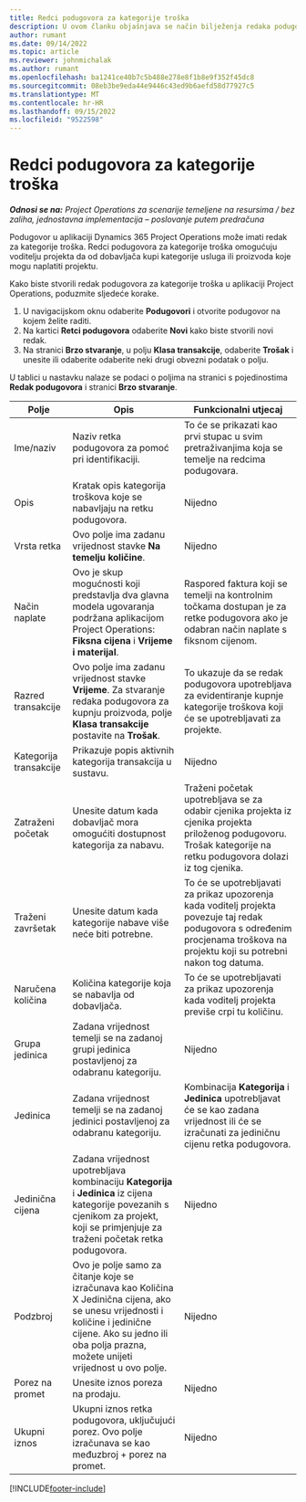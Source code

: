 ```yaml
---
title: Redci podugovora za kategorije troška
description: U ovom članku objašnjava se način bilježenja redaka podugovora za trošak i uporabe polja za bilježenje kupnje vremena od dobavljača.
author: rumant
ms.date: 09/14/2022
ms.topic: article
ms.reviewer: johnmichalak
ms.author: rumant
ms.openlocfilehash: ba1241ce40b7c5b488e278e8f1b8e9f352f45dc8
ms.sourcegitcommit: 08eb3be9eda44e9446c43ed9b6aefd58d77927c5
ms.translationtype: MT
ms.contentlocale: hr-HR
ms.lasthandoff: 09/15/2022
ms.locfileid: "9522598"
---
```

#  <a name="subcontract-lines-for-expense-categories"></a>Redci podugovora za kategorije troška

_**Odnosi se na:** Project Operations za scenarije temeljene na resursima / bez zaliha, jednostavna implementacija – poslovanje putem predračuna_

Podugovor u aplikaciji Dynamics 365 Project Operations može imati redak za kategorije troška. Redci podugovora za kategorije troška omogućuju voditelju projekta da od dobavljača kupi kategorije usluga ili proizvoda koje mogu naplatiti projektu.

Kako biste stvorili redak podugovora za kategorije troška u aplikaciji Project Operations, poduzmite sljedeće korake.

1. U navigacijskom oknu odaberite **Podugovori** i otvorite podugovor na kojem želite raditi.
2. Na kartici **Retci podugovora** odaberite **Novi** kako biste stvorili novi redak.
3. Na stranici **Brzo stvaranje**, u polju **Klasa transakcije**, odaberite **Trošak** i unesite ili odaberite odaberite neki drugi obvezni podatak o polju.

U tablici u nastavku nalaze se podaci o poljima na stranici s pojedinostima **Redak podugovora** i stranici **Brzo stvaranje**.

| **Polje** | **Opis** | **Funkcionalni utjecaj** |
| --- | --- | --- |
| Ime/naziv | Naziv retka podugovora za pomoć pri identifikaciji. | To će se prikazati kao prvi stupac u svim pretraživanjima koja se temelje na redcima podugovara. |
| Opis | Kratak opis kategorija troškova koje se nabavljaju na retku podugovora. | Nijedno |
|Vrsta retka | Ovo polje ima zadanu vrijednost stavke **Na temelju količine**. |Nijedno |
| Način naplate | Ovo je skup mogućnosti koji predstavlja dva glavna modela ugovaranja podržana aplikacijom Project Operations: **Fiksna cijena** i **Vrijeme i materijal**. | Raspored faktura koji se temelji na kontrolnim točkama dostupan je za retke podugovora ako je odabran način naplate s fiksnom cijenom. |
| Razred transakcije | Ovo polje ima zadanu vrijednost stavke **Vrijeme**. Za stvaranje redaka podugovora za kupnju proizvoda, polje **Klasa transakcije** postavite na **Trošak**.  | To ukazuje da se redak podugovora upotrebljava za evidentiranje kupnje kategorije troškova koji će se upotrebljavati za projekte. |
| Kategorija transakcije | Prikazuje popis aktivnih kategorija transakcija u sustavu. |Nijedno |
| Zatraženi početak | Unesite datum kada dobavljač mora omogućiti dostupnost kategorija za nabavu. | Traženi početak upotrebljava se za odabir cjenika projekta iz cjenika projekta priloženog podugovoru. Trošak kategorije na retku podugovora dolazi iz tog cjenika. |
| Traženi završetak | Unesite datum kada kategorije nabave više neće biti potrebne. | To će se upotrebljavati za prikaz upozorenja kada voditelj projekta povezuje taj redak podugovora s određenim procjenama troškova na projektu koji su potrebni nakon tog datuma. |
| Naručena količina | Količina kategorije koja se nabavlja od dobavljača. | To će se upotrebljavati za prikaz upozorenja kada voditelj projekta previše crpi tu količinu.|
| Grupa jedinica | Zadana vrijednost temelji se na zadanoj grupi jedinica postavljenoj za odabranu kategoriju. |Nijedno |
| Jedinica | Zadana vrijednost temelji se na zadanoj jedinici postavljenoj za odabranu kategoriju.  | Kombinacija **Kategorija** i **Jedinica** upotrebljavat će se kao zadana vrijednost ili će se izračunati za jediničnu cijenu retka podugovora.  |
| Jedinična cijena | Zadana vrijednost upotrebljava kombinaciju **Kategorija** i **Jedinica** iz cijena kategorije povezanih s cjenikom za projekt, koji se primjenjuje za traženi početak retka podugovora. |Nijedno |
| Podzbroj | Ovo je polje samo za čitanje koje se izračunava kao Količina X Jedinična cijena, ako se unesu vrijednosti i količine i jedinične cijene. Ako su jedno ili oba polja prazna, možete unijeti vrijednost u ovo polje. |Nijedno |
| Porez na promet | Unesite iznos poreza na prodaju. |Nijedno |
| Ukupni iznos | Ukupni iznos retka podugovora, uključujući porez. Ovo polje izračunava se kao međuzbroj + porez na promet. |Nijedno |


[!INCLUDE[footer-include](../../includes/footer-banner.md)]
